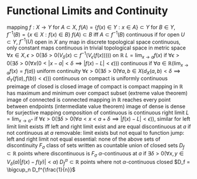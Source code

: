 # Functional Limits and Continuity
mapping $f: X \to Y$
	for $A \subset X$, $f(A) = \{f(x) \in Y : x \in A\} \subset Y$
	for $B \in Y$, $f^{-1}(B) = \{x \in X : f(x) \in B\}$
	$f(A) \subset B$ iff $A \subset f^{-1}(B)$
	continuous if for open $U \subset Y$, $f^{-1}(U)$ open in $X$
		any map in discrete topological space continuous, only constant maps continuous in trivial topological space
		in metric space
			$\forall x \in X, \epsilon > 0 (\exists \delta > 0 (V_{\delta}(x) \subset f^{-1}(V_\epsilon(f(x)))))$
			on $\mathbb{R}$
				$L = \lim_{x\to a}f(x)$ if $\forall \epsilon > 0(\exists \delta > 0 (\forall x (0 < |x - a| < \delta \implies |f(x) - L| < \epsilon)))$
				continuous if $\forall a \in \mathbb{R} (\lim_{x\to a} f(x) = f(a))$
			uniform continuity
				$\forall \epsilon > 0 (\exists \delta > 0 (\forall a, b \in X (d_X(a, b) < \delta \implies d_Y(f(a), f(b)) < \epsilon)))$
				continuous on compact is uniformly continuous
		preimage of closed is closed
		image of compact is compact
			mapping in $\mathbb{R}$ has maximum and minimum over compact subset (extreme value theorem)
		image of connected is connected
			mapping in $\mathbb{R}$ reaches every point between endpoints (intermediate value theorem)
		image of dense is dense for surjective mapping
		composition of continuous is continuous
	right limit $L = \lim_{x\to a^+}$ if $\forall \epsilon > 0 (\exists \delta > 0 (\forall a < x < a + \delta \implies |f(x) - L| < \epsilon))$, similar for left limit
		limit exists iff left and right limit exist and are equal
		discontinuous at $a$ if not continuous at $a$
			removable: limit exists but not equal to function
			jump: left and right limit not equal
			essential: none of the above
	sets of discontinuity
		$F_\sigma$ class of sets written as countable union of closed sets
		$D_f \subset \mathbb{R}$ points where discontinuous is $F_\sigma$
		$\alpha$-continuous at $a$ if $\exists \delta > 0 (\forall x, y \in V_\delta(a) |f(x) - f(y)| < \alpha)$
			$D_f^\alpha \subset \mathbb{R}$ points where not $\alpha$-continuous
				closed
			$D_f = \bigcup_n D_f^{\frac{1}{n}}$